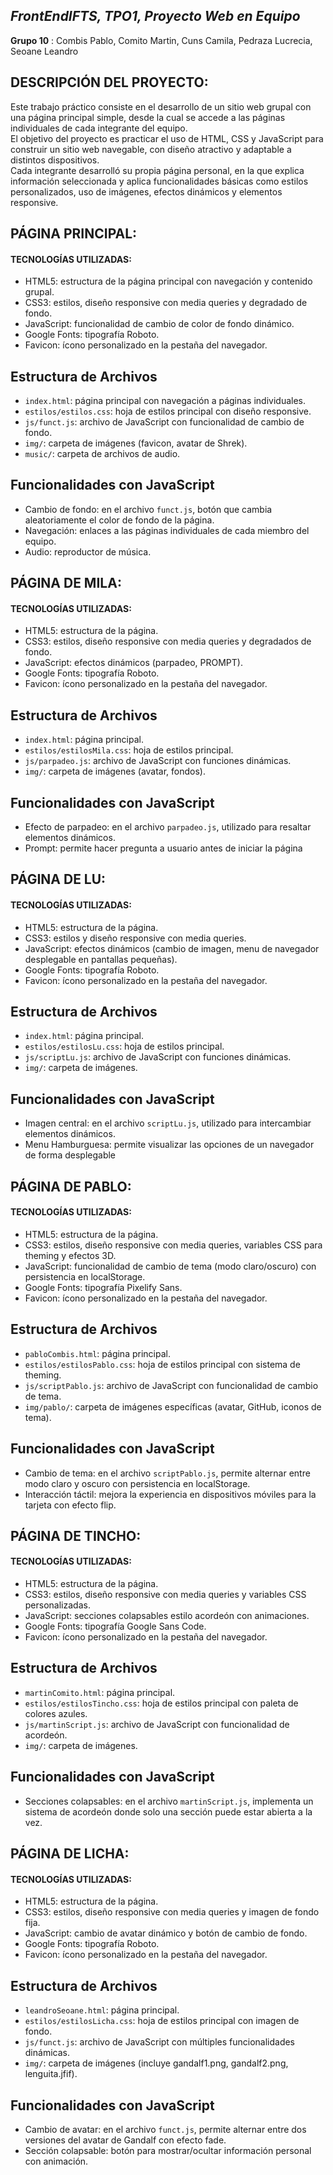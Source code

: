 ## **_FrontEndIFTS, TPO1, Proyecto Web en Equipo_**

**Grupo 10** : Combis Pablo, Comito Martin, Cuns Camila, Pedraza Lucrecia, Seoane Leandro

## DESCRIPCIÓN DEL PROYECTO:

Este trabajo práctico consiste en el desarrollo de un sitio web grupal con una página principal simple, desde la cual se accede a las páginas individuales de cada integrante del equipo.  
El objetivo del proyecto es practicar el uso de HTML, CSS y JavaScript para construir un sitio web navegable, con diseño atractivo y adaptable a distintos dispositivos.  
Cada integrante desarrolló su propia página personal, en la que explica información seleccionada y aplica funcionalidades básicas como estilos personalizados, uso de imágenes, efectos dinámicos y elementos responsive.

## PÁGINA PRINCIPAL:

#### TECNOLOGÍAS UTILIZADAS:

- HTML5: estructura de la página principal con navegación y contenido grupal.
- CSS3: estilos, diseño responsive con media queries y degradado de fondo.
- JavaScript: funcionalidad de cambio de color de fondo dinámico.
- Google Fonts: tipografía Roboto.
- Favicon: ícono personalizado en la pestaña del navegador.

## Estructura de Archivos

- `index.html`: página principal con navegación a páginas individuales.
- `estilos/estilos.css`: hoja de estilos principal con diseño responsive.
- `js/funct.js`: archivo de JavaScript con funcionalidad de cambio de fondo.
- `img/`: carpeta de imágenes (favicon, avatar de Shrek).
- `music/`: carpeta de archivos de audio.

## Funcionalidades con JavaScript

- Cambio de fondo: en el archivo `funct.js`, botón que cambia aleatoriamente el color de fondo de la página.
- Navegación: enlaces a las páginas individuales de cada miembro del equipo.
- Audio: reproductor de música.

## PÁGINA DE MILA:

#### TECNOLOGÍAS UTILIZADAS:

- HTML5: estructura de la página.
- CSS3: estilos, diseño responsive con media queries y degradados de fondo.
- JavaScript: efectos dinámicos (parpadeo, PROMPT).
- Google Fonts: tipografía Roboto.
- Favicon: ícono personalizado en la pestaña del navegador.

## Estructura de Archivos

- `index.html`: página principal.
- `estilos/estilosMila.css`: hoja de estilos principal.
- `js/parpadeo.js`: archivo de JavaScript con funciones dinámicas.
- `img/`: carpeta de imágenes (avatar, fondos).

## Funcionalidades con JavaScript

- Efecto de parpadeo: en el archivo `parpadeo.js`, utilizado para resaltar elementos dinámicos.
- Prompt: permite hacer pregunta a usuario antes de iniciar la página

## PÁGINA DE LU:

#### TECNOLOGÍAS UTILIZADAS:

- HTML5: estructura de la página.
- CSS3: estilos y diseño responsive con media queries.
- JavaScript: efectos dinámicos (cambio de imagen, menu de navegador desplegable en pantallas pequeñas).
- Google Fonts: tipografía Roboto.
- Favicon: ícono personalizado en la pestaña del navegador.

## Estructura de Archivos

- `index.html`: página principal.
- `estilos/estilosLu.css`: hoja de estilos principal.
- `js/scriptLu.js`: archivo de JavaScript con funciones dinámicas.
- `img/`: carpeta de imágenes.

## Funcionalidades con JavaScript

- Imagen central: en el archivo `scriptLu.js`, utilizado para intercambiar elementos dinámicos.
- Menu Hamburguesa: permite visualizar las opciones de un navegador de forma desplegable

## PÁGINA DE PABLO:

#### TECNOLOGÍAS UTILIZADAS:

- HTML5: estructura de la página.
- CSS3: estilos, diseño responsive con media queries, variables CSS para theming y efectos 3D.
- JavaScript: funcionalidad de cambio de tema (modo claro/oscuro) con persistencia en localStorage.
- Google Fonts: tipografía Pixelify Sans.
- Favicon: ícono personalizado en la pestaña del navegador.

## Estructura de Archivos

- `pabloCombis.html`: página principal.
- `estilos/estilosPablo.css`: hoja de estilos principal con sistema de theming.
- `js/scriptPablo.js`: archivo de JavaScript con funcionalidad de cambio de tema.
- `img/pablo/`: carpeta de imágenes específicas (avatar, GitHub, iconos de tema).

## Funcionalidades con JavaScript

- Cambio de tema: en el archivo `scriptPablo.js`, permite alternar entre modo claro y oscuro con persistencia en localStorage.
- Interacción táctil: mejora la experiencia en dispositivos móviles para la tarjeta con efecto flip.

## PÁGINA DE TINCHO:

#### TECNOLOGÍAS UTILIZADAS:

- HTML5: estructura de la página.
- CSS3: estilos, diseño responsive con media queries y variables CSS personalizadas.
- JavaScript: secciones colapsables estilo acordeón con animaciones.
- Google Fonts: tipografía Google Sans Code.
- Favicon: ícono personalizado en la pestaña del navegador.

## Estructura de Archivos

- `martinComito.html`: página principal.
- `estilos/estilosTincho.css`: hoja de estilos principal con paleta de colores azules.
- `js/martinScript.js`: archivo de JavaScript con funcionalidad de acordeón.
- `img/`: carpeta de imágenes.

## Funcionalidades con JavaScript

- Secciones colapsables: en el archivo `martinScript.js`, implementa un sistema de acordeón donde solo una sección puede estar abierta a la vez.

## PÁGINA DE LICHA:

#### TECNOLOGÍAS UTILIZADAS:

- HTML5: estructura de la página.
- CSS3: estilos, diseño responsive con media queries y imagen de fondo fija.
- JavaScript: cambio de avatar dinámico y botón de cambio de fondo.
- Google Fonts: tipografía Roboto.
- Favicon: ícono personalizado en la pestaña del navegador.

## Estructura de Archivos

- `leandroSeoane.html`: página principal.
- `estilos/estilosLicha.css`: hoja de estilos principal con imagen de fondo.
- `js/funct.js`: archivo de JavaScript con múltiples funcionalidades dinámicas.
- `img/`: carpeta de imágenes (incluye gandalf1.png, gandalf2.png, lenguita.jfif).

## Funcionalidades con JavaScript

- Cambio de avatar: en el archivo `funct.js`, permite alternar entre dos versiones del avatar de Gandalf con efecto fade.
- Sección colapsable: botón para mostrar/ocultar información personal con animación.
